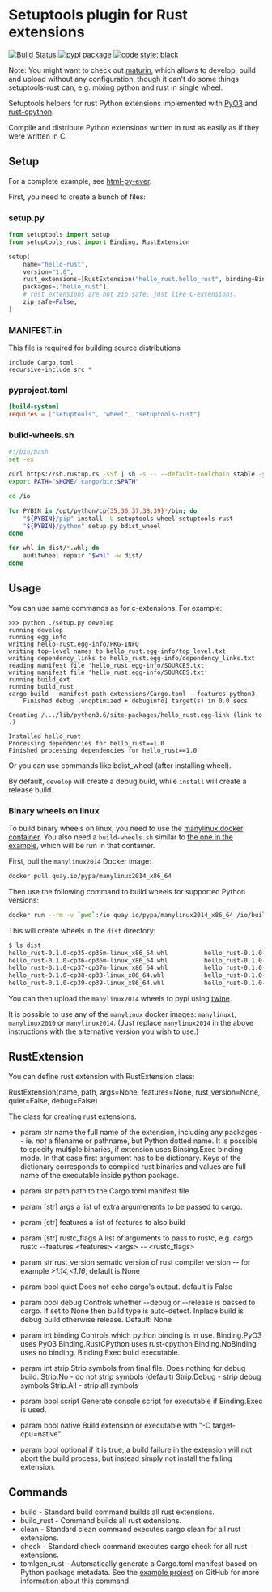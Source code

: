 # Setuptools plugin for Rust extensions

[![Build Status](https://travis-ci.org/PyO3/setuptools-rust.svg?branch=master)](https://travis-ci.org/PyO3/setuptools-rust)
[![pypi package](https://badge.fury.io/py/setuptools-rust.svg)](https://badge.fury.io/py/setuptools-rust)
[![code style: black](https://img.shields.io/badge/code%20style-black-000000.svg)](https://github.com/ambv/black)

Note: You might want to check out [maturin](https://github.com/PyO3/maturin), which allows to develop, build and upload without any configuration, though it can't do some things setuptools-rust can, e.g. mixing python and rust in single wheel.

Setuptools helpers for rust Python extensions implemented with [PyO3](https://github.com/PyO3/pyo3) and [rust-cpython](https://github.com/dgrunwald/rust-cpython).

Compile and distribute Python extensions written in rust as easily as if
they were written in C.

## Setup

For a complete example, see
[html-py-ever](https://github.com/PyO3/setuptools-rust/tree/master/html-py-ever).

First, you need to create a bunch of files:

### setup.py

```python
from setuptools import setup
from setuptools_rust import Binding, RustExtension

setup(
    name="hello-rust",
    version="1.0",
    rust_extensions=[RustExtension("hello_rust.hello_rust", binding=Binding.PyO3)],
    packages=["hello_rust"],
    # rust extensions are not zip safe, just like C-extensions.
    zip_safe=False,
)
```

### MANIFEST.in

This file is required for building source distributions

```text
include Cargo.toml
recursive-include src *
```

### pyproject.toml

```toml
[build-system]
requires = ["setuptools", "wheel", "setuptools-rust"]
```

### build-wheels.sh

```bash
#!/bin/bash
set -ex

curl https://sh.rustup.rs -sSf | sh -s -- --default-toolchain stable -y
export PATH="$HOME/.cargo/bin:$PATH"

cd /io

for PYBIN in /opt/python/cp{35,36,37,38,39}*/bin; do
    "${PYBIN}/pip" install -U setuptools wheel setuptools-rust
    "${PYBIN}/python" setup.py bdist_wheel
done

for whl in dist/*.whl; do
    auditwheel repair "$whl" -w dist/
done
```

## Usage

You can use same commands as for c-extensions. For example:

```
>>> python ./setup.py develop
running develop
running egg_info
writing hello-rust.egg-info/PKG-INFO
writing top-level names to hello_rust.egg-info/top_level.txt
writing dependency_links to hello_rust.egg-info/dependency_links.txt
reading manifest file 'hello_rust.egg-info/SOURCES.txt'
writing manifest file 'hello_rust.egg-info/SOURCES.txt'
running build_ext
running build_rust
cargo build --manifest-path extensions/Cargo.toml --features python3
    Finished debug [unoptimized + debuginfo] target(s) in 0.0 secs

Creating /.../lib/python3.6/site-packages/hello_rust.egg-link (link to .)

Installed hello_rust
Processing dependencies for hello_rust==1.0
Finished processing dependencies for hello_rust==1.0
```

Or you can use commands like bdist_wheel (after installing wheel).

By default, `develop` will create a debug build, while `install` will create a release build.

### Binary wheels on linux

To build binary wheels on linux, you need to use the [manylinux docker container](https://github.com/pypa/manylinux). You also need a `build-wheels.sh` similar to [the one in the example](https://github.com/PyO3/setuptools-rust/blob/master/html-py-ever/build-wheels.sh), which will be run in that container.

First, pull the `manylinux2014` Docker image:

```bash
docker pull quay.io/pypa/manylinux2014_x86_64
```

Then use the following command to build wheels for supported Python versions:

```bash
docker run --rm -v `pwd`:/io quay.io/pypa/manylinux2014_x86_64 /io/build-wheels.sh
```

This will create wheels in the `dist` directory:

```bash
$ ls dist
hello_rust-0.1.0-cp35-cp35m-linux_x86_64.whl          hello_rust-0.1.0-cp35-cp35m-manylinux2014_x86_64.whl
hello_rust-0.1.0-cp36-cp36m-linux_x86_64.whl          hello_rust-0.1.0-cp36-cp36m-manylinux2014_x86_64.whl
hello_rust-0.1.0-cp37-cp37m-linux_x86_64.whl          hello_rust-0.1.0-cp37-cp37m-manylinux2014_x86_64.whl
hello_rust-0.1.0-cp38-cp38-linux_x86_64.whl           hello_rust-0.1.0-cp38-cp38-manylinux2014_x86_64.whl
hello_rust-0.1.0-cp39-cp39-linux_x86_64.whl           hello_rust-0.1.0-cp39-cp39-manylinux2014_x86_64.whl
```

You can then upload the `manylinux2014` wheels to pypi using [twine](https://github.com/pypa/twine).

It is possible to use any of the `manylinux` docker images: `manylinux1`, `manylinux2010` or `manylinux2014`. (Just replace `manylinux2014` in the above instructions with the alternative version you wish to use.)

## RustExtension

You can define rust extension with RustExtension class:

RustExtension(name, path, args=None, features=None,
rust\_version=None, quiet=False, debug=False)

The class for creating rust extensions.

   - param str name
     the full name of the extension, including any packages -- ie.
     *not* a filename or pathname, but Python dotted name. It is
     possible to specify multiple binaries, if extension uses
     Binsing.Exec binding mode. In that case first argument has to be
     dictionary. Keys of the dictionary corresponds to compiled rust
     binaries and values are full name of the executable inside python
     package.

   - param str path
     path to the Cargo.toml manifest file

   - param \[str\] args
     a list of extra argumenents to be passed to cargo.

   - param \[str\] features
     a list of features to also build

   - param \[str\] rustc\_flags
     A list of arguments to pass to rustc, e.g. cargo rustc --features
     \<features\> \<args\> -- \<rustc\_flags\>

   - param str rust\_version
     sematic version of rust compiler version -- for example
     *\>1.14,\<1.16*, default is None

   - param bool quiet
     Does not echo cargo's output. default is False

   - param bool debug
     Controls whether --debug or --release is passed to cargo. If set
     to None then build type is auto-detect. Inplace build is debug
     build otherwise release. Default: None

   - param int binding
     Controls which python binding is in use. Binding.PyO3 uses PyO3
     Binding.RustCPython uses rust-cpython Binding.NoBinding uses no
     binding. Binding.Exec build executable.

   - param int strip
     Strip symbols from final file. Does nothing for debug build.
     Strip.No - do not strip symbols (default) Strip.Debug - strip
     debug symbols Strip.All - strip all symbols

   - param bool script
     Generate console script for executable if Binding.Exec is used.

   - param bool native
     Build extension or executable with "-C target-cpu=native"

   - param bool optional
     if it is true, a build failure in the extension will not abort the
     build process, but instead simply not install the failing
     extension.

## Commands

  - build - Standard build command builds all rust extensions.
  - build\_rust - Command builds all rust extensions.
  - clean - Standard clean command executes cargo clean for all rust
    extensions.
  - check - Standard check command executes cargo check for all rust
    extensions.
  - tomlgen\_rust - Automatically generate a Cargo.toml manifest based
    on Python package metadata. See the [example
    project](https://github.com/PyO3/setuptools-rust/tree/master/example_tomlgen)
    on GitHub for more information about this command.
